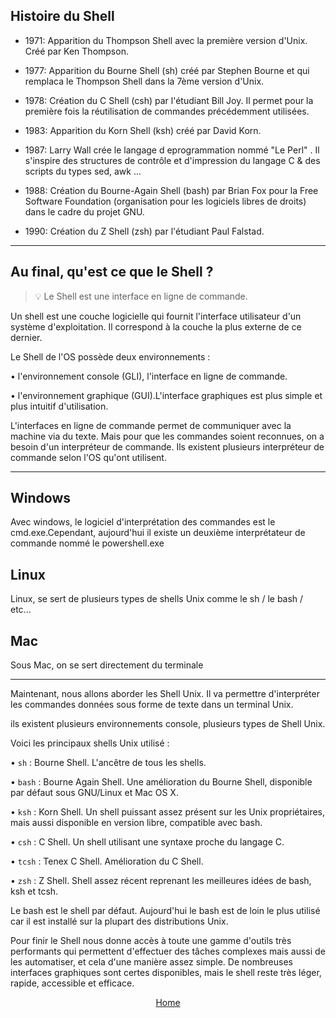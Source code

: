 ## Histoire du Shell

* 1971: Apparition du Thompson Shell avec la première version d'Unix. Créé par Ken Thompson.

* 1977: Apparition du Bourne Shell (sh) créé par Stephen Bourne et qui remplaca le Thompson Shell dans la 7ème version d'Unix.

* 1978: Création du C Shell (csh) par l'étudiant Bill Joy. Il permet pour la première fois la réutilisation de commandes précédemment utilisées.

* 1983: Apparition du Korn Shell (ksh) créé par David Korn.

* 1987: Larry Wall crée le langage d eprogrammation nommé "Le Perl" . Il s'inspire des structures de contrôle et d'impression du langage C & des scripts du types sed, awk ...

* 1988: Création du Bourne-Again Shell (bash) par Brian Fox pour la Free Software Foundation (organisation pour les logiciels libres de droits) dans le cadre du projet GNU.

* 1990: Création du Z Shell (zsh) par l'étudiant Paul Falstad.

----------------------
## Au final, qu'est ce que le Shell ?

> :bulb: Le Shell est une interface en ligne de commande.

Un shell est une couche logicielle qui fournit l'interface utilisateur d'un système d'exploitation. Il
correspond à la couche la plus externe de ce dernier.

Le Shell de l'OS possède deux environnements :

• l'environnement console (GLI), l'interface en ligne de commande.

• l'environnement graphique (GUI).L'interface graphiques est plus simple et plus intuitif d'utilisation.

L'interfaces en ligne de commande permet de communiquer avec la machine via du texte. Mais pour que les commandes soient reconnues, on a besoin d'un interpréteur de commande. 
Ils existent plusieurs interpréteur de commande selon l'OS qu'ont utilisent.

------------------------
## Windows 
 
Avec windows, le logiciel d'interprétation des commandes est le cmd.exe.Cependant, aujourd'hui il existe un deuxième interprétateur de commande nommé le powershell.exe

## Linux

Linux, se sert de plusieurs types de shells Unix comme le sh / le bash / etc...

## Mac

Sous Mac, on se sert directement du terminale

------------------------

Maintenant, nous allons aborder les Shell Unix.  Il va permettre d'interpréter les commandes données sous forme de texte dans un terminal Unix. 

ils existent plusieurs environnements console, plusieurs types de Shell Unix.

Voici les principaux shells Unix utilisé :

• `sh` : Bourne Shell. L'ancêtre de tous les shells.


• `bash` : Bourne Again Shell. Une amélioration du Bourne
Shell, disponible par défaut sous GNU/Linux et Mac OS X.

• `ksh` : Korn Shell. Un shell puissant assez présent sur les
Unix propriétaires, mais aussi disponible en version libre,
compatible avec bash.

• `csh` : C Shell. Un shell utilisant une syntaxe proche du
langage C.

• `tcsh` : Tenex C Shell. Amélioration du C Shell.

• `zsh` : Z Shell. Shell assez récent reprenant les meilleures
idées de bash, ksh et tcsh.

Le bash est le shell par défaut.  Aujourd'hui le bash est de loin le plus utilisé car il est installé sur la plupart des distributions Unix.

Pour finir le Shell nous donne accès à toute une gamme d'outils très performants qui permettent d'effectuer des tâches complexes mais aussi de les automatiser, et cela d'une manière assez simple. De nombreuses interfaces graphiques sont certes disponibles, mais le shell reste très léger, rapide, accessible et efficace.

<p align="center">
 <a href="https://github.com/nsegur66/Shell#sommaire">Home</a>
</p>
